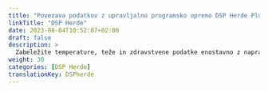 ```yaml
---
title: "Povezava podatkov z upravljalno programsko opremo DSP Herde Plus ali Beef"
linkTitle: "DSP Herde"
date: 2023-08-04T10:52:07+02:00
draft: false
description: >
  Zabeležite temperature, teže in zdravstvene podatke enostavno z napravo VitalControl in uvozite zabeležene podatke v programsko opremo *Herde*.
weight: 30
categories: [DSP Herde]
translationKey: DSPherde
---
```

